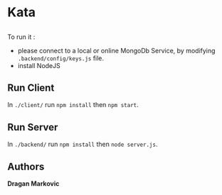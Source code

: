 # Kata

## 
To run it :
- please connect to a local or online MongoDb Service, by modifying ` .backend/config/keys.js ` file.
- install NodeJS 

## Run Client
In `./client/` run `npm install` then  `npm start`.

## Run Server
In `./backend/` run `npm install` then  `node server.js`.

## Authors

**Dragan Markovic**
